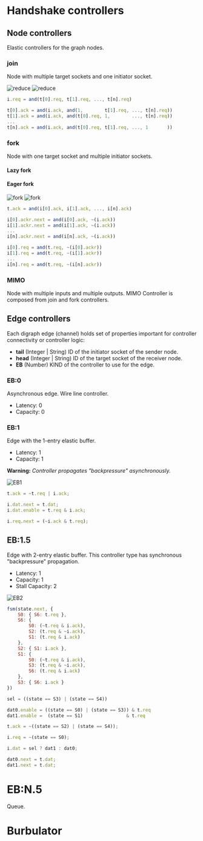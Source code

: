 # Handshake controllers

## Node controllers

Elastic controllers for the graph nodes.

### join

Node with multiple target sockets and one initiator socket.

![reduce](https://rawgit.com/drom/elastic/master/img/reduce.svg)
![reduce](https://rawgit.com/drom/elastic/master/img/join.svg)

```js
i.req = and(t[0].req, t[1].req, ..., t[n].req)

t[0].ack = and(i.ack, and(1,        t[1].req, ..., t[n].req))
t[1].ack = and(i.ack, and(t[0].req, 1,        ..., t[n].req))
...
t[n].ack = and(i.ack, and(t[0].req, t[1].req, ..., 1       ))
```

### fork

Node with one target socket and multiple initiator sockets.

#### Lazy fork

#### Eager fork

![fork](https://rawgit.com/drom/elastic/master/img/fork.svg)
![fork](https://rawgit.com/drom/elastic/master/img/eager_fork.svg)

```js
t.ack = and(i[0].ack, i[1].ack, ..., i[n].ack)

i[0].ackr.next = and(i[0].ack, ~(i.ack))
i[1].ackr.next = and(i[1].ack, ~(i.ack))
...
i[n].ackr.next = and(i[n].ack, ~(i.ack))

i[0].req = and(t.req, ~(i[0].ackr))
i[1].req = and(t.req, ~(i[1].ackr))
...
i[n].req = and(t.req, ~(i[n].ackr))
```

### MIMO

Node with multiple inputs and multiple outputs. MIMO Controller is
composed from join and fork controllers.

## Edge controllers

Each digraph edge (channel) holds set of properties important for
controller connectivity or controller logic:
 * **tail** (Integer | String) ID of the initiator socket of the sender node.
 * **head** (Integer | String) ID of the target socket of the receiver node.
 * **EB** (Number) KIND of the controller to use for the edge.

### EB:0

Asynchronous edge. Wire line controller.

 * Latency: 0
 * Capacity: 0

### EB:1

Edge with the 1-entry elastic buffer.

  * Latency: 1
  * Capacity: 1

**Warning:** *Controller propagates "backpressure" asynchronously.*

![EB1](https://rawgit.com/drom/elastic/master/img/eb1.svg)

```js
t.ack = ~t.req | i.ack;

i.dat.next = t.dat;
i.dat.enable = t.req & i.ack;

i.req.next = (~i.ack & t.req);
```

## EB:1.5

Edge with 2-entry elastic buffer. This controller type has synchronous
"backpressure" propagation.

  * Latency: 1
  * Capacity: 1
  * Stall Capacity: 2

![EB2](https://rawgit.com/drom/elastic/master/img/eb2.svg)

```js
fsm(state.next, {
    S0: { S6: t.req },
    S6: {
        S0: (~t.req & i.ack),
        S2: (t.req & ~i.ack),
        S1: (t.req & i.ack)
    },
    S2: { S1: i.ack },
    S1: {
        S0: (~t.req & i.ack),
        S3: (t.req & ~i.ack),
        S6: (t.req & i.ack)
    },
    S3: { S6: i.ack }
})

sel = ((state == S3) | (state == S4))

dat0.enable = ((state == S0) | (state == S3)) & t.req
dat1.enable =  (state == S1)                & t.req

t.ack = ~((state == S2) | (state == S4));

i.req = ~(state == S0);

i.dat = sel ? dat1 : dat0;

dat0.next = t.dat;
dat1.next = t.dat;

```

# EB:N.5

Queue.

# Burbulator
